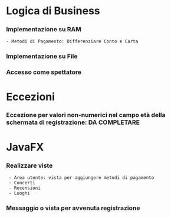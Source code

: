 # Logica di Business
### Implementazione su RAM
	- Metodi di Pagamento: Differenziare Conto e Carta
### Implementazione su File
### Accesso come spettatore

# Eccezioni
### Eccezione per valori non-numerici nel campo età della schermata di registrazione: DA COMPLETARE
 
# JavaFX
### Realizzare viste
     - Area utente: vista per aggiungere metodi di pagamento
     - Concerti
     - Recensioni
     - Luoghi
### Messaggio o vista per avvenuta registrazione
